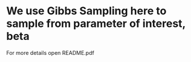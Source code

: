 # We use Gibbs Sampling here to sample from parameter of interest, beta

For more details open README.pdf
